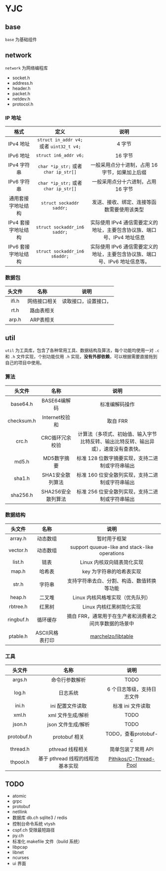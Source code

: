 # YJC

## base

`base` 为基础组件

## network

`network` 为网络编程库

- socket.h
- address.h
- header.h
- packet.h
- netdev.h
- protocol.h


### IP 地址

格式|定义|说明
:---:|:---:|:---:
IPv4 地址| `struct in_addr v4;` 或者 `uint32_t v4;`|4 字节
IPv6 地址| `struct in6_addr v6;` |16 字节
IPv4 字符串|`char *ip_str;` 或者 `char ip_str[]` |一般采用点分十进制，占用 16 字节，如果加上后缀
IPv6 字符串|`char *ip_str;` 或者 `char ip_str[]` |一般采用点分十六进制，占用 16 字节
通用套接字地址结构|`struct sockaddr saddr;`|发送、接收、绑定、连接等函数需要使用该类型
IPv4 套接字地址结构|`struct sockaddr_in6 saddr;`|实际使用 IPv4 通信需要定义的地址，主要包含协议族、端口号、IPv4 地址信息
IPv6 套接字地址结构|`struct sockaddr_in6 s6addr;`|实际使用 IPv6 通信需要定义的地址，主要包含协议族、端口号、IPv6 地址信息等。

### 数据包

头文件 | 名称 | 说明
:---:|:---:|:---:
ifi.h|网络接口相关|读取接口，设置接口，
rt.h|路由表相关|
arp.h|ARP表相关|

## util

`util` 为工具库，包含了各种常用工具、数据结构及算法，每个功能均使用一对 `.c` 和 `.h` 文件实现，个别功能仅用 `.h` 实现，**没有外部依赖**，可以根据需要直接拖到自己的项目中使用。

### 算法

头文件 | 名称 | 说明
:---:|:---:|:---:
base64.h|BASE64编解码|标准编解码操作
checksum.h|Internet校验和|取自 FRR
crc.h|CRC循环冗余校验|计算法（多项式、初始值、输入字节比特反转、输出比特反转、输出异或），速度没有查表快。
md5.h|MD5数字摘要|标准 128 位数字摘要实现，支持二进制或字符串输出
sha1.h|SHA1安全散列算法|标准 160 位安全散列实现，支持二进制或字符串输出
sha256.h|SHA256安全散列算法|标准 256 位安全散列实现，支持二进制或字符串输出

### 数据结构

头文件 | 名称 | 说明
:---:|:---:|:---:
array.h|动态数组|暂时用于框架
vector.h|动态数组|support quueue-like and stack-like operations
list.h|链表|Linux 内核双向链表简化实现
map.h|哈希表|key 为字符串的哈希表实现
str.h|字符串|支持字符串去白、分割、构造、数值转换等功能
heap.h|二叉堆|Linux 内核风格堆实现（优先队列）
rbtree.h|红黑树|Linux 内核红黑树简化实现
ringbuf.h|循环缓存|摘自 FRR，通常用于在生产者和消费者之间共享数据的场景中
ptable.h|ASCII风格表打印|[marchelzo/libtable](https://github.com/marchelzo/libtable)

### 工具

头文件 | 名称 | 说明
:---:|:---:|:---:
args.h|命令行参数解析|TODO
log.h|日志系统|6 个日志等级，支持日志文件
ini.h|ini 配置文件读取|标准 ini 文件读取
xml.h|xml 文件生成/解析|TODO
json.h|json 文件生成/解析|TODO
protobuf.h|protobuf 相关|TODO，查看protobuf-c
thread.h|pthread 线程相关|简单包装了常用 API
thpool.h|基于 pthread 线程的线程池基本实现|[Pithikos/C-Thread-Pool](https://github.com/Pithikos/C-Thread-Pool)

## TODO

- atomic
- grpc
- protobuf
- netllink
- 数据库 db.ch sqlite3 / redis
- 控制台命令系统 vtysh
- cspf.ch 受限最短路径
- py.ch
- 标准化 makefile 文件（build 系统）
- libpcap
- libnet
- ncurses
- ui 界面
